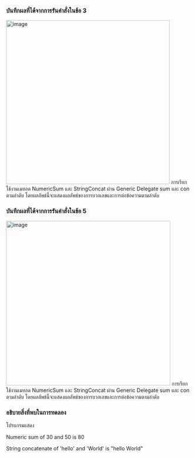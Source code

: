 ### บันทึกผลที่ได้จากการรันคำสั่งในข้อ 3
<img width="445" alt="image" src="https://github.com/VisawaPRO/03376836-OOP-2566-Lab-15/assets/144195555/8cc2dcd8-83d4-4e18-9de8-35ce9ba51a75">
การเรียกใช้งานเมทอด NumericSum และ StringConcat ผ่าน Generic Delegate sum และ con ตามลำดับ โดยผลลัพธ์นี้จะแสดงผลลัพธ์ของการบวกเลขและการต่อข้อความตามลำดับ

### บันทึกผลที่ได้จากการรันคำสั่งในข้อ 5
<img width="447" alt="image" src="https://github.com/VisawaPRO/03376836-OOP-2566-Lab-15/assets/144195555/41214028-c0e0-4c51-932e-8cc88328f8cb">
การเรียกใช้งานเมทอด NumericSum และ StringConcat ผ่าน Generic Delegate sum และ con ตามลำดับ โดยผลลัพธ์นี้จะแสดงผลลัพธ์ของการบวกเลขและการต่อข้อความตามลำดับ

### อธิบายสิ่งที่พบในการทดลอง
โปรแกรมแสดง

Numeric sum of 30 and 50 is 80

String concatenate of 'hello' and 'World' is "hello World"







